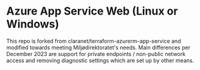 # Azure App Service Web (Linux or Windows)
This repo is forked from claranet/terraform-azurerm-app-service and modified towards meeting Miljødirektoratet's needs.
Main differences per December 2023 are support for private endpoints / non-public network access and removing diagnostic settings which are set up by other means.